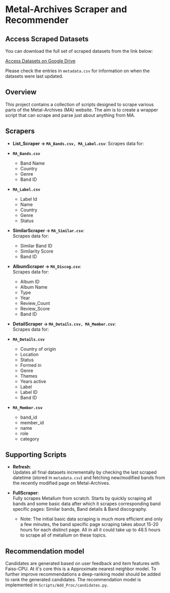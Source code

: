 
# Metal-Archives Scraper and Recommender

## Access Scraped Datasets
You can download the full set of scraped datasets from the link below:

[Access Datasets on Google Drive](https://drive.google.com/drive/folders/1-0A9nAbVMZq02pou3Uu5EoDh-3gTgCTx?usp=sharing)

Please check the entries in `metadata.csv` for information on when the datasets were last updated.

## Overview
This project contains a collection of scripts designed to scrape various parts of the Metal-Archives (MA) website. The aim is to create a wrapper script that can scrape and parse just about anything from MA.

## Scrapers

- **List_Scraper → `MA_Bands.csv, MA_Label.csv`**:
Scrapes data for:
- **`MA_Bands.csv`**  
  - Band Name
  - Country
  - Genre
  - Band ID

- **`MA_Label.csv`**  
  - Label Id
  - Name
  - Country
  - Genre
  - Status


- **SimilarScraper → `MA_Similar.csv`**:  
  Scrapes data for:
  - Similar Band ID
  - Similarity Score
  - Band ID

- **AlbumScraper → `MA_Discog.csv`**:  
  Scrapes data for:
  - Album ID
  - Album Name
  - Type
  - Year
  - Review_Count
  - Review_Score
  - Band ID

- **DetailScraper → `MA_Details.csv, MA_Member.csv`**:  
Scrapes data for:
- **`MA_Details.csv`**  
   - Country of origin  
   - Location  
   - Status  
   - Formed in  
   - Genre  
   - Themes  
   - Years active
   - Label
   - Label ID
   - Band ID  

- **`MA_Member.csv`**  
   - band_id  
   - member_id  
   - name  
   - role  
   - category

## Supporting Scripts

- **Refresh**:  
  Updates all final datasets incrementally by checking the last scraped datetime (stored in `metadata.csv`) and fetching new/modified bands from the recently modified page on Metal-Archives.

- **FullScraper**:  
  Fully scrapes Metallum from scratch. Starts by quickly scraping all bands and some basic data after which it scrapes corresponding band specific pages: Similar bands, Band details & Band discography.
  - Note: The initial basic data scraping is much more efficient and only a few minutes, the band specific page scraping takes about 15-20 hours for each distinct page. All in all it could take up to 48.5 hours to scrape all of metallum on these topics.

## Recommendation model
Candidates are generated based on user feedback and item features with Faiss-CPU. At it's core this is a Approximate nearest neighbor model. To further improve recommendations a deep-ranking model should be added to rank the generated candidates. The recommendation model is implemented in `Scripts/Add_Proc/candidates.py`.

